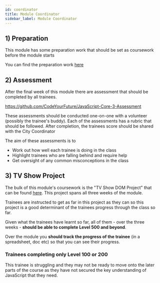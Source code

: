 ```yaml
---
id: coordinator
title: Module Coordinator
sidebar_label: Module Coordinator
---
```


## 1) Preparation

This module has some preparation work that should be set as coursework before the module starts

You can find the preparation work [here](./preparation)

## 2) Assessment

After the final week of this module there are assessment that should be completed by all trainees.

https://github.com/CodeYourFuture/JavaScript-Core-3-Assessment

These assessments should be conducted one-on-one with a volunteer (possibly the trainee's buddy). Each of the assessments has a rubric that should be followed. After completion, the trainees score should be shared with the City Coordinator

The aim of these assessments is to

- Work out how well each trainee is doing in the class
- Highlight trainees who are falling behind and require help
- Get oversight of any common misconceptions in the class

## 3) TV Show Project

The bulk of this module's coursework is the "TV Show DOM Project" that can be found [here](./js-core-3/tv-show-dom-project/readme). This project spans all three weeks of the module.

Trainees are instructed to get as far in this project as they can so this project is a good determinant of the trainees progress through the class so far.

Given what the trainees have learnt so far, all of them - over the three weeks - **should be able to complete Level 500 and beyond**.

Over the module you **should track the progress of the trainee** (in a spreadsheet, doc etc) so that you can see their progress.

### Trainees completing only Level 100 or 200

This trainee is struggling and they may not be ready to move onto the later parts of the course as they have not secured the key understanding of JavaScript that they need.
